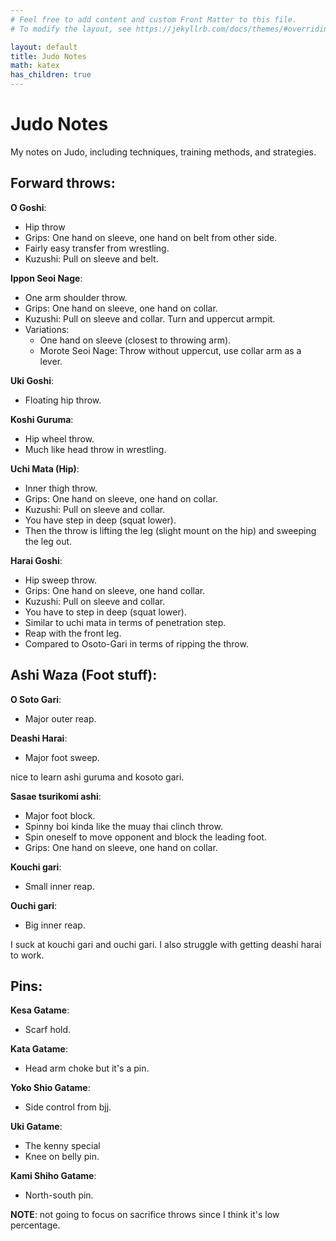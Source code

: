 ```yaml
---
# Feel free to add content and custom Front Matter to this file.
# To modify the layout, see https://jekyllrb.com/docs/themes/#overriding-theme-defaults

layout: default
title: Judo Notes
math: katex
has_children: true
---
```


# Judo Notes

My notes on Judo, including techniques, training methods, and strategies.

## Forward throws:

**O Goshi**:
- Hip throw
- Grips: One hand on sleeve, one hand on belt from other side.
- Fairly easy transfer from wrestling.
- Kuzushi: Pull on sleeve and belt. 

**Ippon Seoi Nage**:
- One arm shoulder throw.
- Grips: One hand on sleeve, one hand on collar.
- Kuzushi: Pull on sleeve and collar. Turn and uppercut armpit.
- Variations:
    - One hand on sleeve (closest to throwing arm).
    - Morote Seoi Nage: Throw without uppercut, use collar arm as a lever.

**Uki Goshi**:
- Floating hip throw.

**Koshi Guruma**:
- Hip wheel throw.
- Much like head throw in wrestling.

**Uchi Mata (Hip)**:
- Inner thigh throw.
- Grips: One hand on sleeve, one hand on collar.
- Kuzushi: Pull on sleeve and collar.
- You have step in deep (squat lower).
- Then the throw is lifting the leg (slight mount on the hip) and sweeping the leg out.

**Harai Goshi**:
- Hip sweep throw.
- Grips: One hand on sleeve, one hand collar.
- Kuzushi: Pull on sleeve and collar.
- You have to step in deep (squat lower).
- Similar to uchi mata in terms of penetration step.
- Reap with the front leg.
- Compared to Osoto-Gari in terms of ripping the throw.

## Ashi Waza (Foot stuff):

**O Soto Gari**:
- Major outer reap.

**Deashi Harai**:
- Major foot sweep.

nice to learn ashi guruma and kosoto gari.


**Sasae tsurikomi ashi**:
- Major foot block.
- Spinny boi kinda like the muay thai clinch throw.
- Spin oneself to move opponent and block the leading foot.
- Grips: One hand on sleeve, one hand on collar.

**Kouchi gari**: 
- Small inner reap.

**Ouchi gari**:
- Big inner reap.

I suck at kouchi gari and ouchi gari. I also struggle with getting deashi harai to work.

## Pins:

**Kesa Gatame**:
- Scarf hold.

**Kata Gatame**:
- Head arm choke but it's a pin.

**Yoko Shio Gatame**:
- Side control from bjj.

**Uki Gatame**:
- The kenny special
- Knee on belly pin.

**Kami Shiho Gatame**:
- North-south pin.



**NOTE**: not going to focus on sacrifice throws since I think it's low percentage.